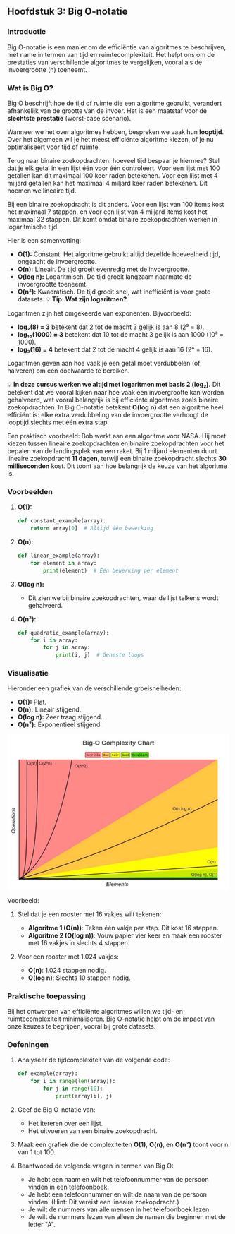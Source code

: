 ## Hoofdstuk 3: Big O-notatie

### Introductie

Big O-notatie is een manier om de efficiëntie van algoritmes te beschrijven, met name in termen van tijd en ruimtecomplexiteit. Het helpt ons om de prestaties van verschillende algoritmes te vergelijken, vooral als de invoergrootte (n) toeneemt.

### Wat is Big O?

Big O beschrijft hoe de tijd of ruimte die een algoritme gebruikt, verandert afhankelijk van de grootte van de invoer. Het is een maatstaf voor de **slechtste prestatie** (worst-case scenario).

Wanneer we het over algoritmes hebben, bespreken we vaak hun **looptijd**. Over het algemeen wil je het meest efficiënte algoritme kiezen, of je nu optimaliseert voor tijd of ruimte. 

Terug naar binaire zoekopdrachten: hoeveel tijd bespaar je hiermee? Stel dat je elk getal in een lijst één voor één controleert. Voor een lijst met 100 getallen kan dit maximaal 100 keer raden betekenen. Voor een lijst met 4 miljard getallen kan het maximaal 4 miljard keer raden betekenen. Dit noemen we lineaire tijd.

Bij een binaire zoekopdracht is dit anders. Voor een lijst van 100 items kost het maximaal 7 stappen, en voor een lijst van 4 miljard items kost het maximaal 32 stappen. Dit komt omdat binaire zoekopdrachten werken in logaritmische tijd.

Hier is een samenvatting:

- **O(1):** Constant. Het algoritme gebruikt altijd dezelfde hoeveelheid tijd, ongeacht de invoergrootte.
- **O(n):** Lineair. De tijd groeit evenredig met de invoergrootte.
- **O(log n):** Logaritmisch. De tijd groeit langzaam naarmate de invoergrootte toeneemt.
- **O(n²):** Kwadratisch. De tijd groeit snel, wat inefficiënt is voor grote datasets.
💡 **Tip: Wat zijn logaritmen?**

Logaritmen zijn het omgekeerde van exponenten. Bijvoorbeeld:
- **log₂(8) = 3** betekent dat 2 tot de macht 3 gelijk is aan 8 (2³ = 8).
- **log₁₀(1000) = 3** betekent dat 10 tot de macht 3 gelijk is aan 1000 (10³ = 1000).
- **log₂(16) = 4** betekent dat 2 tot de macht 4 gelijk is aan 16 (2⁴ = 16).

Logaritmen geven aan hoe vaak je een getal moet verdubbelen (of halveren) om een doelwaarde te bereiken.

💡 **In deze cursus werken we altijd met logaritmen met basis 2 (log₂).** Dit betekent dat we vooral kijken naar hoe vaak een invoergrootte kan worden gehalveerd, wat vooral belangrijk is bij efficiënte algoritmes zoals binaire zoekopdrachten. In Big O-notatie betekent **O(log n)** dat een algoritme heel efficiënt is: elke extra verdubbeling van de invoergrootte verhoogt de looptijd slechts met één extra stap.

Een praktisch voorbeeld: Bob werkt aan een algoritme voor NASA. Hij moet kiezen tussen lineaire zoekopdrachten en binaire zoekopdrachten voor het bepalen van de landingsplek van een raket. Bij 1 miljard elementen duurt lineaire zoekopdracht **11 dagen**, terwijl een binaire zoekopdracht slechts **30 milliseconden** kost. Dit toont aan hoe belangrijk de keuze van het algoritme is.

### Voorbeelden

1. **O(1):**
   ```python
   def constant_example(array):
       return array[0]  # Altijd één bewerking
   ```

2. **O(n):**
   ```python
   def linear_example(array):
       for element in array:
           print(element)  # Eén bewerking per element
   ```

3. **O(log n):**
   - Dit zien we bij binaire zoekopdrachten, waar de lijst telkens wordt gehalveerd.

4. **O(n²):**
   ```python
   def quadratic_example(array):
       for i in array:
           for j in array:
               print(i, j)  # Geneste loops
   ```

### Visualisatie

Hieronder een grafiek van de verschillende groeisnelheden:

- **O(1):** Plat.
- **O(n):** Lineair stijgend.
- **O(log n):** Zeer traag stijgend.
- **O(n²):** Exponentieel stijgend.
<img src="./media/Big_O.jpeg">

Voorbeeld:

1. Stel dat je een rooster met 16 vakjes wilt tekenen:
   - **Algoritme 1 (O(n))**: Teken één vakje per stap. Dit kost 16 stappen.
   - **Algoritme 2 (O(log n))**: Vouw papier vier keer en maak een rooster met 16 vakjes in slechts 4 stappen.

2. Voor een rooster met 1.024 vakjes:
   - **O(n)**: 1.024 stappen nodig.
   - **O(log n)**: Slechts 10 stappen nodig.

### Praktische toepassing

Bij het ontwerpen van efficiënte algoritmes willen we tijd- en ruimtecomplexiteit minimaliseren. Big O-notatie helpt om de impact van onze keuzes te begrijpen, vooral bij grote datasets.

### Oefeningen

1. Analyseer de tijdcomplexiteit van de volgende code:
   ```python
   def example(array):
       for i in range(len(array)):
           for j in range(10):
               print(array[i], j)
   ```

2. Geef de Big O-notatie van:
   - Het itereren over een lijst.
   - Het uitvoeren van een binaire zoekopdracht.

3. Maak een grafiek die de complexiteiten **O(1)**, **O(n)**, en **O(n²)** toont voor n van 1 tot 100.

4. Beantwoord de volgende vragen in termen van Big O:
   - Je hebt een naam en wilt het telefoonnummer van de persoon vinden in een telefoonboek.
   - Je hebt een telefoonnummer en wilt de naam van de persoon vinden. (Hint: Dit vereist een lineaire zoekopdracht.)
   - Je wilt de nummers van alle mensen in het telefoonboek lezen.
   - Je wilt de nummers lezen van alleen de namen die beginnen met de letter "A".

